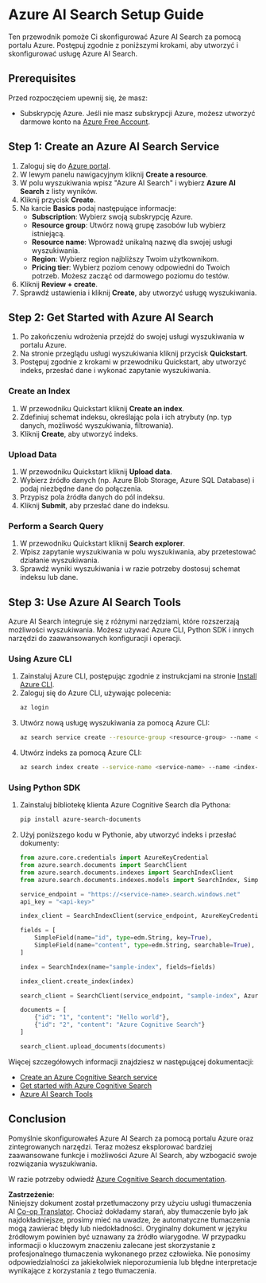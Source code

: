 <!--
CO_OP_TRANSLATOR_METADATA:
{
  "original_hash": "f0ce2d470f3efad6f8c7df376f416a4b",
  "translation_date": "2025-05-20T09:28:40+00:00",
  "source_file": "00-course-setup/AzureSearch.md",
  "language_code": "pl"
}
-->
# Azure AI Search Setup Guide

Ten przewodnik pomoże Ci skonfigurować Azure AI Search za pomocą portalu Azure. Postępuj zgodnie z poniższymi krokami, aby utworzyć i skonfigurować usługę Azure AI Search.

## Prerequisites

Przed rozpoczęciem upewnij się, że masz:

- Subskrypcję Azure. Jeśli nie masz subskrypcji Azure, możesz utworzyć darmowe konto na [Azure Free Account](https://azure.microsoft.com/free/?wt.mc_id=studentamb_258691).

## Step 1: Create an Azure AI Search Service

1. Zaloguj się do [Azure portal](https://portal.azure.com/?wt.mc_id=studentamb_258691).
2. W lewym panelu nawigacyjnym kliknij **Create a resource**.
3. W polu wyszukiwania wpisz "Azure AI Search" i wybierz **Azure AI Search** z listy wyników.
4. Kliknij przycisk **Create**.
5. Na karcie **Basics** podaj następujące informacje:
   - **Subscription**: Wybierz swoją subskrypcję Azure.
   - **Resource group**: Utwórz nową grupę zasobów lub wybierz istniejącą.
   - **Resource name**: Wprowadź unikalną nazwę dla swojej usługi wyszukiwania.
   - **Region**: Wybierz region najbliższy Twoim użytkownikom.
   - **Pricing tier**: Wybierz poziom cenowy odpowiedni do Twoich potrzeb. Możesz zacząć od darmowego poziomu do testów.
6. Kliknij **Review + create**.
7. Sprawdź ustawienia i kliknij **Create**, aby utworzyć usługę wyszukiwania.

## Step 2: Get Started with Azure AI Search

1. Po zakończeniu wdrożenia przejdź do swojej usługi wyszukiwania w portalu Azure.
2. Na stronie przeglądu usługi wyszukiwania kliknij przycisk **Quickstart**.
3. Postępuj zgodnie z krokami w przewodniku Quickstart, aby utworzyć indeks, przesłać dane i wykonać zapytanie wyszukiwania.

### Create an Index

1. W przewodniku Quickstart kliknij **Create an index**.
2. Zdefiniuj schemat indeksu, określając pola i ich atrybuty (np. typ danych, możliwość wyszukiwania, filtrowania).
3. Kliknij **Create**, aby utworzyć indeks.

### Upload Data

1. W przewodniku Quickstart kliknij **Upload data**.
2. Wybierz źródło danych (np. Azure Blob Storage, Azure SQL Database) i podaj niezbędne dane do połączenia.
3. Przypisz pola źródła danych do pól indeksu.
4. Kliknij **Submit**, aby przesłać dane do indeksu.

### Perform a Search Query

1. W przewodniku Quickstart kliknij **Search explorer**.
2. Wpisz zapytanie wyszukiwania w polu wyszukiwania, aby przetestować działanie wyszukiwania.
3. Sprawdź wyniki wyszukiwania i w razie potrzeby dostosuj schemat indeksu lub dane.

## Step 3: Use Azure AI Search Tools

Azure AI Search integruje się z różnymi narzędziami, które rozszerzają możliwości wyszukiwania. Możesz używać Azure CLI, Python SDK i innych narzędzi do zaawansowanych konfiguracji i operacji.

### Using Azure CLI

1. Zainstaluj Azure CLI, postępując zgodnie z instrukcjami na stronie [Install Azure CLI](https://learn.microsoft.com/en-us/cli/azure/install-azure-cli?wt.mc_id=studentamb_258691).
2. Zaloguj się do Azure CLI, używając polecenia:
   ```bash
   az login
   ```
3. Utwórz nową usługę wyszukiwania za pomocą Azure CLI:
   ```bash
   az search service create --resource-group <resource-group> --name <service-name> --sku Free
   ```
4. Utwórz indeks za pomocą Azure CLI:
   ```bash
   az search index create --service-name <service-name> --name <index-name> --fields "field1:type, field2:type"
   ```

### Using Python SDK

1. Zainstaluj bibliotekę klienta Azure Cognitive Search dla Pythona:
   ```bash
   pip install azure-search-documents
   ```
2. Użyj poniższego kodu w Pythonie, aby utworzyć indeks i przesłać dokumenty:
   ```python
   from azure.core.credentials import AzureKeyCredential
   from azure.search.documents import SearchClient
   from azure.search.documents.indexes import SearchIndexClient
   from azure.search.documents.indexes.models import SearchIndex, SimpleField, edm

   service_endpoint = "https://<service-name>.search.windows.net"
   api_key = "<api-key>"

   index_client = SearchIndexClient(service_endpoint, AzureKeyCredential(api_key))

   fields = [
       SimpleField(name="id", type=edm.String, key=True),
       SimpleField(name="content", type=edm.String, searchable=True),
   ]

   index = SearchIndex(name="sample-index", fields=fields)

   index_client.create_index(index)

   search_client = SearchClient(service_endpoint, "sample-index", AzureKeyCredential(api_key))

   documents = [
       {"id": "1", "content": "Hello world"},
       {"id": "2", "content": "Azure Cognitive Search"}
   ]

   search_client.upload_documents(documents)
   ```

Więcej szczegółowych informacji znajdziesz w następującej dokumentacji:

- [Create an Azure Cognitive Search service](https://learn.microsoft.com/en-us/azure/search/search-create-service-portal?wt.mc_id=studentamb_258691)
- [Get started with Azure Cognitive Search](https://learn.microsoft.com/en-us/azure/search/search-get-started-portal?wt.mc_id=studentamb_258691)
- [Azure AI Search Tools](https://learn.microsoft.com/en-us/azure/ai-services/agents/how-to/tools/azure-ai-search?tabs=azurecli%2Cpython&pivots=code-examples?wt.mc_id=studentamb_258691)

## Conclusion

Pomyślnie skonfigurowałeś Azure AI Search za pomocą portalu Azure oraz zintegrowanych narzędzi. Teraz możesz eksplorować bardziej zaawansowane funkcje i możliwości Azure AI Search, aby wzbogacić swoje rozwiązania wyszukiwania.

W razie potrzeby odwiedź [Azure Cognitive Search documentation](https://learn.microsoft.com/en-us/azure/search/?wt.mc_id=studentamb_258691).

**Zastrzeżenie**:  
Niniejszy dokument został przetłumaczony przy użyciu usługi tłumaczenia AI [Co-op Translator](https://github.com/Azure/co-op-translator). Chociaż dokładamy starań, aby tłumaczenie było jak najdokładniejsze, prosimy mieć na uwadze, że automatyczne tłumaczenia mogą zawierać błędy lub niedokładności. Oryginalny dokument w języku źródłowym powinien być uznawany za źródło wiarygodne. W przypadku informacji o kluczowym znaczeniu zalecane jest skorzystanie z profesjonalnego tłumaczenia wykonanego przez człowieka. Nie ponosimy odpowiedzialności za jakiekolwiek nieporozumienia lub błędne interpretacje wynikające z korzystania z tego tłumaczenia.